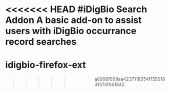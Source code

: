 <<<<<<< HEAD
#iDigBio Search Addon
A basic add-on to assist users with iDigBio occurrance record searches
=======
# idigbio-firefox-ext
>>>>>>> a8968f999aa4237118654f15501831374f661845
